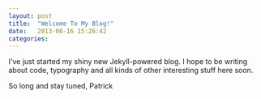 ```yaml
---
layout: post
title:  "Welcome To My Blog!"
date:   2013-06-16 15:26:42
categories:
---
```


I've just started my shiny new Jekyll-powered blog. I hope to be writing about code, typography and all kinds of other interesting stuff here soon.

So long and stay tuned,
Patrick
